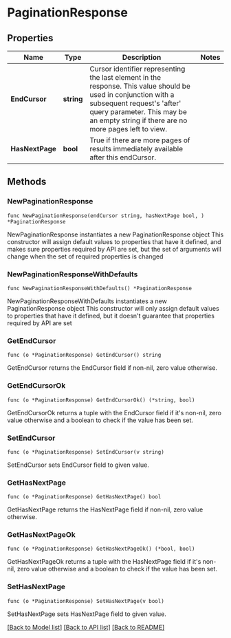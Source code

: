 # PaginationResponse

## Properties

Name | Type | Description | Notes
------------ | ------------- | ------------- | -------------
**EndCursor** | **string** | Cursor identifier representing the last element in the response. This value should be used in conjunction with a subsequent request&#39;s &#39;after&#39; query parameter. This may be an empty string if there are no more pages left to view. | 
**HasNextPage** | **bool** | True if there are more pages of results immediately available after this endCursor. | 

## Methods

### NewPaginationResponse

`func NewPaginationResponse(endCursor string, hasNextPage bool, ) *PaginationResponse`

NewPaginationResponse instantiates a new PaginationResponse object
This constructor will assign default values to properties that have it defined,
and makes sure properties required by API are set, but the set of arguments
will change when the set of required properties is changed

### NewPaginationResponseWithDefaults

`func NewPaginationResponseWithDefaults() *PaginationResponse`

NewPaginationResponseWithDefaults instantiates a new PaginationResponse object
This constructor will only assign default values to properties that have it defined,
but it doesn't guarantee that properties required by API are set

### GetEndCursor

`func (o *PaginationResponse) GetEndCursor() string`

GetEndCursor returns the EndCursor field if non-nil, zero value otherwise.

### GetEndCursorOk

`func (o *PaginationResponse) GetEndCursorOk() (*string, bool)`

GetEndCursorOk returns a tuple with the EndCursor field if it's non-nil, zero value otherwise
and a boolean to check if the value has been set.

### SetEndCursor

`func (o *PaginationResponse) SetEndCursor(v string)`

SetEndCursor sets EndCursor field to given value.


### GetHasNextPage

`func (o *PaginationResponse) GetHasNextPage() bool`

GetHasNextPage returns the HasNextPage field if non-nil, zero value otherwise.

### GetHasNextPageOk

`func (o *PaginationResponse) GetHasNextPageOk() (*bool, bool)`

GetHasNextPageOk returns a tuple with the HasNextPage field if it's non-nil, zero value otherwise
and a boolean to check if the value has been set.

### SetHasNextPage

`func (o *PaginationResponse) SetHasNextPage(v bool)`

SetHasNextPage sets HasNextPage field to given value.



[[Back to Model list]](../README.md#documentation-for-models) [[Back to API list]](../README.md#documentation-for-api-endpoints) [[Back to README]](../README.md)


